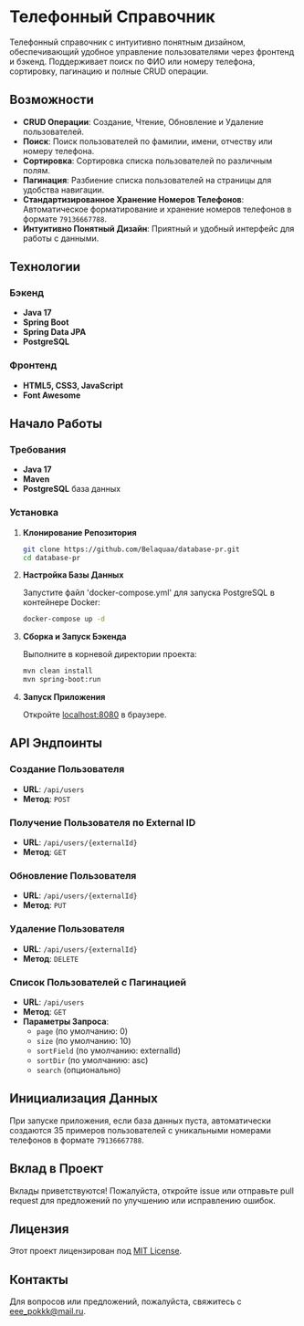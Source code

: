 # Телефонный Справочник

Телефонный справочник с интуитивно понятным дизайном, обеспечивающий удобное управление пользователями через фронтенд и бэкенд. Поддерживает поиск по ФИО или номеру телефона, сортировку, пагинацию и полные CRUD операции.

## Возможности

- **CRUD Операции**: Создание, Чтение, Обновление и Удаление пользователей.
- **Поиск**: Поиск пользователей по фамилии, имени, отчеству или номеру телефона.
- **Сортировка**: Сортировка списка пользователей по различным полям.
- **Пагинация**: Разбиение списка пользователей на страницы для удобства навигации.
- **Стандартизированное Хранение Номеров Телефонов**: Автоматическое форматирование и хранение номеров телефонов в формате `79136667788`.
- **Интуитивно Понятный Дизайн**: Приятный и удобный интерфейс для работы с данными.

## Технологии

### Бэкенд

- **Java 17**
- **Spring Boot**
- **Spring Data JPA**
- **PostgreSQL**

### Фронтенд

- **HTML5, CSS3, JavaScript**
- **Font Awesome**

## Начало Работы

### Требования

- **Java 17**
- **Maven**
- **PostgreSQL** база данных

### Установка

1. **Клонирование Репозитория**

    ```bash
    git clone https://github.com/Belaquaa/database-pr.git
    cd database-pr
    ```

2. **Настройка Базы Данных**

   Запустите файл 'docker-compose.yml' для запуска PostgreSQL в контейнере Docker:

    ```bash
    docker-compose up -d
    ```
   
3. **Сборка и Запуск Бэкенда**

   Выполните в корневой директории проекта:

    ```bash
    mvn clean install
    mvn spring-boot:run
    ```
   
4. **Запуск Приложения**

   Откройте [localhost:8080](http://localhost:8080/) в браузере.

## API Эндпоинты

### Создание Пользователя

- **URL**: `/api/users`
- **Метод**: `POST`

### Получение Пользователя по External ID

- **URL**: `/api/users/{externalId}`
- **Метод**: `GET`

### Обновление Пользователя

- **URL**: `/api/users/{externalId}`
- **Метод**: `PUT`

### Удаление Пользователя

- **URL**: `/api/users/{externalId}`
- **Метод**: `DELETE`

### Список Пользователей с Пагинацией

- **URL**: `/api/users`
- **Метод**: `GET`
- **Параметры Запроса**:
    - `page` (по умолчанию: 0)
    - `size` (по умолчанию: 10)
    - `sortField` (по умолчанию: externalId)
    - `sortDir` (по умолчанию: asc)
    - `search` (опционально)

## Инициализация Данных

При запуске приложения, если база данных пуста, автоматически создаются 35 примеров пользователей с уникальными номерами телефонов в формате `79136667788`.

## Вклад в Проект

Вклады приветствуются! Пожалуйста, откройте issue или отправьте pull request для предложений по улучшению или исправлению ошибок.

## Лицензия

Этот проект лицензирован под [MIT License](https://www.youtube.com/watch?v=dQw4w9WgXcQ).

## Контакты

Для вопросов или предложений, пожалуйста, свяжитесь с [eee_pokkk@mail.ru](mailto:eee_pokkk@mail.ru).
